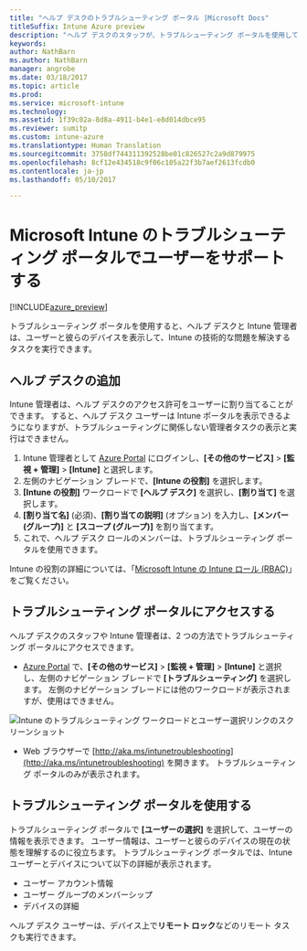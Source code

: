 ```yaml
---
title: "ヘルプ デスクのトラブルシューティング ポータル |Microsoft Docs"
titleSuffix: Intune Azure preview
description: "ヘルプ デスクのスタッフが、トラブルシューティング ポータルを使用して、ユーザーの技術的な問題を解決する"
keywords: 
author: NathBarn
ms.author: NathBarn
manager: angrobe
ms.date: 03/18/2017
ms.topic: article
ms.prod: 
ms.service: microsoft-intune
ms.technology: 
ms.assetid: 1f39c02a-8d8a-4911-b4e1-e8d014dbce95
ms.reviewer: sumitp
ms.custom: intune-azure
ms.translationtype: Human Translation
ms.sourcegitcommit: 3758df744311392528be01c826527c2a9d879975
ms.openlocfilehash: 8cf12e434518c9f06c105a22f3b7aef2613fcdb0
ms.contentlocale: ja-jp
ms.lasthandoff: 05/10/2017

---
```

# <a name="help-users-with-the-troubleshooting-portal-in-microsoft-intune"></a>Microsoft Intune のトラブルシューティング ポータルでユーザーをサポートする

[!INCLUDE[azure_preview](../includes/azure_preview.md)]

トラブルシューティング ポータルを使用すると、ヘルプ デスクと Intune 管理者は、ユーザーと彼らのデバイスを表示して、Intune の技術的な問題を解決するタスクを実行できます。

## <a name="add-help-desk-operators"></a>ヘルプ デスクの追加
Intune 管理者は、ヘルプ デスクのアクセス許可をユーザーに割り当てることができます。 すると、ヘルプ デスク ユーザーは Intune ポータルを表示できるようになりますが、トラブルシューティングに関係しない管理者タスクの表示と実行はできません。

1. Intune 管理者として [Azure Portal](https:portal.azure.com) にログインし、**[その他のサービス]**  >  **[監視 + 管理]**  >  **[Intune]** と選択します。
2. 左側のナビゲーション ブレードで、**[Intune の役割]** を選択します。
3. **[Intune の役割]** ワークロードで **[ヘルプ デスク]** を選択し、**[割り当て]** を選択します。
4. **[割り当て名]** (必須)、**[割り当ての説明]** (オプション) を入力し、**[メンバー (グループ)]** と **[スコープ (グループ)]** を割り当てます。
5. これで、ヘルプ デスク ロールのメンバーは、トラブルシューティング ポータルを使用できます。

Intune の役割の詳細については、「[Microsoft Intune の Intune ロール (RBAC)](../access-control/role-based-access-control.md)」をご覧ください。

## <a name="access-the-troubleshooting-portal"></a>トラブルシューティング ポータルにアクセスする

ヘルプ デスクのスタッフや Intune 管理者は、2 つの方法でトラブルシューティング ポータルにアクセスできます。
- [Azure Portal](https://portal.azure.com) で、**[その他のサービス]**  >  **[監視 + 管理]**  >  **[Intune]** と選択し、左側のナビゲーション ブレードで **[トラブルシューティング]** を選択します。 左側のナビゲーション ブレードには他のワークロードが表示されますが、使用はできません。

![Intune のトラブルシューティング ワークロードとユーザー選択リンクのスクリーンショット](media/help-desk-user.png)
- Web ブラウザーで [http://aka.ms/intunetroubleshooting](http://aka.ms/intunetroubleshooting) を開きます。 トラブルシューティング ポータルのみが表示されます。

## <a name="use-the-troubleshooting-portal"></a>トラブルシューティング ポータルを使用する

トラブルシューティング ポータルで **[ユーザーの選択]** を選択して、ユーザーの情報を表示できます。 ユーザー情報は、ユーザーと彼らのデバイスの現在の状態を理解するのに役立ちます。 トラブルシューティング ポータルでは、Intune ユーザーとデバイスについて以下の詳細が表示されます。
- ユーザー アカウント情報
- ユーザー グループのメンバーシップ
- デバイスの詳細

ヘルプ デスク ユーザーは、デバイス上で**リモート ロック**などのリモート タスクも実行できます。

